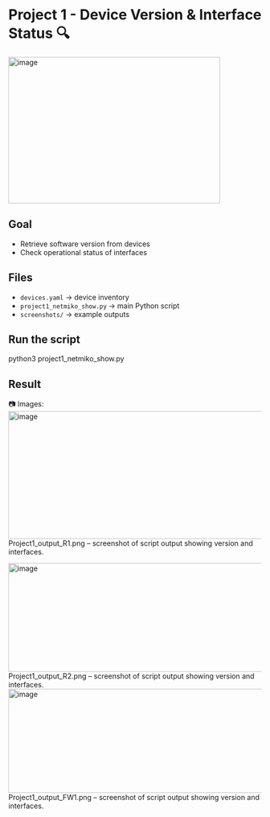 # Project 1 - Device Version & Interface Status 🔍

<img width="421" height="291" alt="image" src="https://github.com/user-attachments/assets/e9c711dc-2b4c-4e4d-a9c9-118a5f9d05f7" />


## Goal
- Retrieve software version from devices
- Check operational status of interfaces

## Files
- `devices.yaml` → device inventory
- `project1_netmiko_show.py` → main Python script
- `screenshots/` → example outputs

## Run the script

python3 project1_netmiko_show.py


## Result

📷 Images:
<img width="940" height="254" alt="image" src="https://github.com/user-attachments/assets/cce49a4d-c4de-4e02-8716-f360fa555ddf" />
Project1_output_R1.png – screenshot of script output showing version and interfaces.



<img width="940" height="216" alt="image" src="https://github.com/user-attachments/assets/78b30850-7296-41cd-b25e-556e9f1853f2" />
Project1_output_R2.png – screenshot of script output showing version and interfaces.



<img width="940" height="207" alt="image" src="https://github.com/user-attachments/assets/2406e192-a84c-4aa1-a425-90b4af47c27d" />
Project1_output_FW1.png – screenshot of script output showing version and interfaces.
